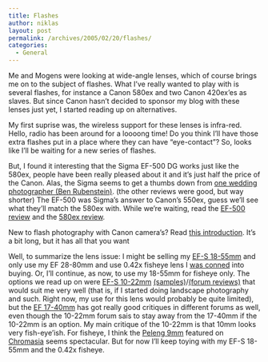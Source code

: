 ```yaml
---
title: Flashes
author: niklas
layout: post
permalink: /archives/2005/02/20/flashes/
categories:
  - General
---
```

Me and Mogens were looking at wide-angle lenses, which of course brings me on to the subject of flashes. What I&#8217;ve really wanted to play with is several flashes, for instance a Canon 580ex and two Canon 420ex&#8217;es as slaves. But since Canon hasn&#8217;t decided to sponsor my blog with these lenses just yet, I started reading up on alternatives. 

My first suprise was, the wireless support for these lenses is infra-red. Hello, radio has been around for a loooong time! Do you think I&#8217;ll have those extra flashes put in a place where they can have &#8220;eye-contact&#8221;? So, looks like I&#8217;ll be waiting for a new series of flashes. 

But, I found it interesting that the Sigma EF-500 DG works just like the 580ex, people have been really pleased about it and it&#8217;s just half the price of the Canon. Alas, the Sigma seems to get a thumbs down from [one wedding photographer (Ben Rubenstein)][1]. (the other reviews were good, but way shorter) The EF-500 was Sigma&#8217;s answer to Canon&#8217;s 550ex, guess we&#8217;ll see what they&#8217;ll match the 580ex with. While we&#8217;re waiting, read the [EF-500 review][2] and the [580ex review][3]. 

New to flash photography with Canon camera&#8217;s? Read [this introduction][4]. It&#8217;s a bit long, but it has all that you want 

Well, to summarize the lens issue: I might be selling my [EF-S 18-55mm][5] and only use my EF 28-80mm and use 0.42x fisheye lens I [was conned][6] into buying. Or, I&#8217;ll continue, as now, to use my 18-55mm for fisheye only. The options we read up on were [EF-S 10-22mm][7] [(samples)][8]/[(forum reviews)][9] that would suit me very well (that is, if I started doing landscape photography and such. Right now, my use for this lens would probably be quite limited), but the [EF 17-40mm][10] has got really good critiques in different forums as well, even though the 10-22mm forum sais to stay away from the 17-40mm if the 10-22mm is an option. My main critique of the 10-22mm is that 10mm looks very fish-eye&#8217;ish. For fisheye, I think the [Peleng 9mm][11] featured on [Chromasia][12] seems spectacular. But for now I&#8217;ll keep toying with my EF-S 18-55mm and the 0.42x fisheye.

 [1]: http://www.photo.net/bboard/q-and-a-fetch-msg?msg_id=00AC43
 [2]: http://photonotes.org/reviews/sigma-ef-500-super/
 [3]: http://www.the-digital-picture.com/Reviews/Canon-580ex-E-TTL-2-Speedlite-Flash-Review.aspx
 [4]: http://photonotes.org/articles/eos-flash/
 [5]: http://www.the-digital-picture.com/Reviews/Canon-EF-S-18-55mm-f-3.5-5.6-Lens-Review.aspx
 [6]: http://blog.saers.com/archives/2004/11/09/47stphoto/
 [7]: http://www.the-digital-picture.com/Reviews/Canon-EF-S-10-22mm-f-3.5-4.5-USM-Lens-Review.aspx
 [8]: http://www.the-digital-picture.com/Gallery/Canon-EF-S-10-22mm-f-3.5-4.5-USM-Lens.aspx
 [9]: http://www.fredmiranda.com/reviews/showproduct.php?product=221&sort=7&cat=all&page=7
 [10]: http://www.the-digital-picture.com/Reviews/Canon-EF-17-40mm-f-4.0-L-USM-Lens-Review.aspx
 [11]: http://www.rugift.com/photocameras/peleng_fisheye_lens.htm
 [12]: http://www.chromasia.com/iblog/archives/0502182032_clean.php